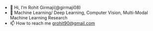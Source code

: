 - 👋 Hi, I’m Rohit Girmaji(@girmaji08)
- 👀 Machine Learning/ Deep Learning, Computer Vision, Multi-Modal Machine Learning Research
- 📫 How to reach me grohit90@gmail.com

<!---
girmaji08/girmaji08 is a ✨ special ✨ repository because its `README.md` (this file) appears on your GitHub profile.
You can click the Preview link to take a look at your changes.
--->

